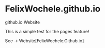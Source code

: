 # FelixWochele.github.io
github.io Website

This is a simple test for the pages feature!


See -> Website[FelixWochele.Github.io]

